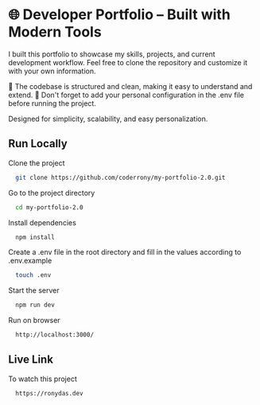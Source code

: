 # 🌐 Developer Portfolio – Built with Modern Tools
I built this portfolio to showcase my skills, projects, and current development workflow.
Feel free to clone the repository and customize it with your own information.

🔧 The codebase is structured and clean, making it easy to understand and extend.
📁 Don't forget to add your personal configuration in the .env file before running the project.

Designed for simplicity, scalability, and easy personalization.

## Run Locally
Clone the project

```bash
  git clone https://github.com/coderrony/my-portfolio-2.0.git
```

Go to the project directory

```bash
  cd my-portfolio-2.0
```

Install dependencies

```bash
  npm install
```
Create a .env file in the root directory and fill in the values according to .env.example

```bash
  touch .env
```

Start the server

```bash
  npm run dev
```

Run on browser

```bash
  http://localhost:3000/
```

## Live Link

To watch this project

```bash
  https://ronydas.dev
```


